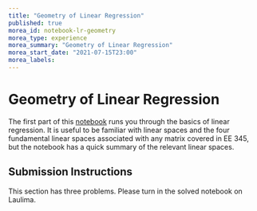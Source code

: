 ```yaml
---
title: "Geometry of Linear Regression"
published: true
morea_id: notebook-lr-geometry
morea_type: experience
morea_summary: "Geometry of Linear Regression"
morea_start_date: "2021-07-15T23:00"
morea_labels:
---
```


# Geometry of Linear Regression

The first part of this
[notebook](https://uhm-descartes.github.io/morea/linear-regression/module-lr-notebook.ipynb)
runs you through the basics of linear regression. It is useful to be
familiar with linear spaces and the four fundamental linear spaces
associated with any matrix covered in EE 345, but the notebook has a
quick summary of the relevant linear spaces.

## Submission Instructions

This section has three problems. Please turn in the solved notebook on Laulima.
